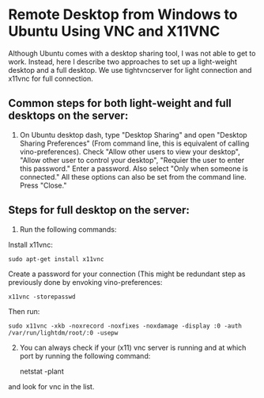 # Remote Desktop from Windows to Ubuntu Using VNC and X11VNC

Although Ubuntu comes with a desktop sharing tool, I was not able to get to work. Instead, here I describe two approaches 
to set up a light-weight desktop and a full desktop. We use tightvncserver for light connection and x11vnc for full connection.

## Common steps for both light-weight and full desktops on the server:
1. On Ubuntu desktop dash, type "Desktop Sharing" and open "Desktop Sharing Preferences" (From command line, this is equivalent of calling vino-preferences). Check "Allow other users to view your desktop", "Allow other user to control your desktop", "Requier the user to enter this password." Enter a password. Also select "Only when someone is connected." All these options can also be set from the command line. Press "Close."

## Steps for full desktop on the server:
1. Run the following commands:
  
Install x11vnc:

    sudo apt-get install x11vnc
    
Create a password for your connection (This might be redundant step as previously done by envoking vino-preferences:    

    x11vnc -storepasswd  
    
Then run:

    sudo x11vnc -xkb -noxrecord -noxfixes -noxdamage -display :0 -auth /var/run/lightdm/root/:0 -usepw
    
2. You can always check if your (x11) vnc server is running and at which port by running the following command:

    netstat -plant
    
and look for vnc in the list.    
    



